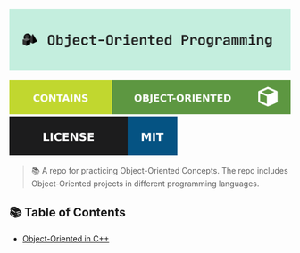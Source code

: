 ![REPO COVER](_design/cover_github@2x.png)

[![Object-Oriented](_design/oop_badge.svg)](https://www.w3schools.com/cpp/cpp_oop.asp)    [![License](_design/license.svg)](https://github.com/AhmedSomaa/Object-Oriented-Programming/blob/master/LICENSE)

> 📚 A repo for practicing Object-Oriented Concepts. The repo includes Object-Oriented projects in different programming languages.

## 📚 Table of Contents

- [Object-Oriented in C++](https://github.com/LeCoupa/awesome-cheatsheets/tree/master/c++)


